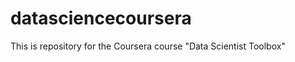 datasciencecoursera
===================

This is  repository for the Coursera course "Data Scientist Toolbox"
